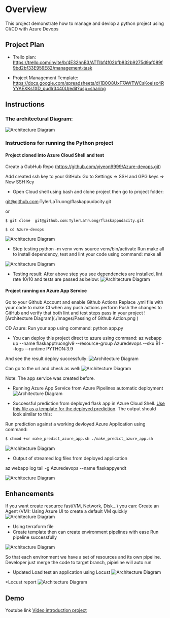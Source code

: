 # Overview
This project demonstrate how to manage and devlop a python project using CI/CD with Azure Devops

## Project Plan
* Trello plan: https://trello.com/invite/b/4E32hnB3/ATTIbf4f02bfb832b9275d9af089f9bd2bf33E959E82/management-task

* Project Management Template: https://docs.google.com/spreadsheets/d/1B0O8UxF7AWTWCsKoeisx4RYYAEXKs1XD_pudlr3440U/edit?usp=sharing

## Instructions

### The architectural Diagram:
![Architecture Diagram](./Images/ArrchitectDiagram.png )

### Instructions for running the Python project
#### Project cloned into Azure Cloud Shell and test
Create a GubHub Repo (https://github.com/yiyeon9999/Azure-devops.git)

Add created ssh key to your GitHub: Go to Settings => SSH and GPG keys => New SSH Key

* Open Cloud shell using bash and clone project then go to project folder:

 git@github.com:TylerLaTruong/flaskappudacity.git

or

`$ git clone  git@github.com:TylerLaTruong/flaskappudacity.git`

`$ cd Azure-devops`

![Architecture Diagram](./Images/CloneCode.png )

* Step testing 
python -m venv venv
source venv/bin/activate
Run make all to install dependency, test and lint your code using command: make all

![Architecture Diagram](./Images/MakeAll.png )

* Testing result:
After above step you see dependencies are installed, lint rate 10/10 and tests are passed as below:
![Architecture Diagram](./Images/ResultMakeAll.png )
#### Project running on Azure App Service
Go to your Github Account and enable Github Actions
Replace .yml file with your code to make CI when any push actions perform
Push the changes to GitHub and verify that both lint and test steps pass in your project
![Architecture Diagram](./Images/Passing of Github Action.png )

CD Azure:
Run your app using command: python app.py

* You can deploy this project direct to azure using command:
az webapp up --name flaskapptruonglv9 --resource-group Azuredevops --sku B1 --logs --runtime PYTHON:3.9 

And see the result deploy successfully:
![Architecture Diagram](./Images/DeploySuccess.png )

Can go to the url and check as well:
![Architecture Diagram](./Images/WebAppSuccess.png )

Note: The app service was created before.

* Running Azure App Service from Azure Pipelines automatic deployment
![Architecture Diagram](./Images/RunPipelineSuccess.png)

* Successful prediction from deployed flask app in Azure Cloud Shell.  [Use this file as a template for the deployed prediction](https://github.com/udacity/nd082-Azure-Cloud-DevOps-Starter-Code/blob/master/C2-AgileDevelopmentwithAzure/project/starter_files/flask-sklearn/make_predict_azure_app.sh).
The output should look similar to this:


Run prediction against a working devloyed Azure Application using command: 
```bash
$ chmod +xr make_predict_azure_app.sh ./make_predict_azure_app.sh
```
![Architecture Diagram](./Images/make_predict.png )

* Output of streamed log files from deployed application

az webapp log tail -g Azuredevops --name flaskappyendt

![Architecture Diagram](./Images/Logs.png)

## Enhancements

If you want create resource fast(VM, Network, Disk...) you can:
Create an Agent (VM): Using Azure UI to create a default VM quickly
![Architecture Diagram](./Images/startAgent.png )

* Using terraform file
* Create template then can create environment pipelines with ease
Run pipeline successfully

![Architecture Diagram](./Images/RunPipelineSuccess.png )

So that each environment we have a set of resources and its own pipeline. Developer just merge the code to target branch, pipieline will auto run
 * Updated Load test an application using Locust
 ![Architecture Diagram](./Images/locust-reponsetimes.png )

 *Locust report
 ![Architecture Diagram](./Images/locust-report.png)
## Demo

Youtube link [Video introduction project](https://youtu.be/I1pznSQiWFc)
